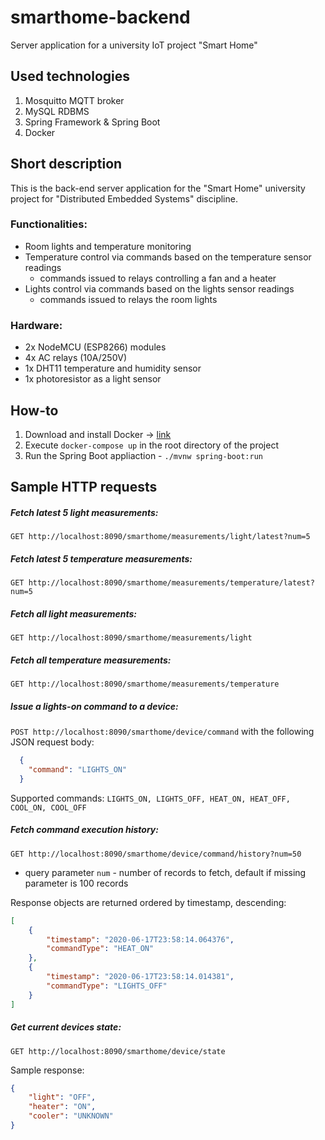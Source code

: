 # smarthome-backend
Server application for a university IoT project "Smart Home"

## Used technologies
1. Mosquitto MQTT broker
2. MySQL RDBMS
3. Spring Framework & Spring Boot
4. Docker

## Short description
This is the back-end server application for the "Smart Home" university project for "Distributed Embedded Systems" discipline.

### Functionalities:
- Room lights and temperature monitoring
- Temperature control via commands based on the temperature sensor readings
    - commands issued to relays controlling a fan and a heater
- Lights control via commands based on the lights sensor readings
    - commands issued to relays the room lights
    
### Hardware:
- 2x NodeMCU (ESP8266) modules
- 4x AC relays (10A/250V)
- 1x DHT11 temperature and humidity sensor
- 1x photoresistor as a light sensor

## How-to
1. Download and install Docker -> [link](https://hub.docker.com/editions/community/docker-ce-desktop-windows/)
2. Execute ``docker-compose up`` in the root directory of the project
3. Run the Spring Boot appliaction - ``./mvnw spring-boot:run``

## Sample HTTP requests

##### Fetch latest 5 light measurements:
```GET http://localhost:8090/smarthome/measurements/light/latest?num=5```

##### Fetch latest 5 temperature measurements:
```GET http://localhost:8090/smarthome/measurements/temperature/latest?num=5```

##### Fetch all light measurements:
```GET http://localhost:8090/smarthome/measurements/light```

##### Fetch all temperature measurements:
```GET http://localhost:8090/smarthome/measurements/temperature```

##### Issue a lights-on command to a device:
```POST http://localhost:8090/smarthome/device/command``` with the following JSON request body: 
```json
  { 
    "command": "LIGHTS_ON" 
  }
```
Supported commands: ```LIGHTS_ON, LIGHTS_OFF, HEAT_ON, HEAT_OFF, COOL_ON, COOL_OFF```

##### Fetch command execution history:
```GET http://localhost:8090/smarthome/device/command/history?num=50``` 
- query parameter ``num`` - number of records to fetch, default if missing parameter is 100 records

Response objects are returned ordered by timestamp, descending:
```json
[
    {
        "timestamp": "2020-06-17T23:58:14.064376",
        "commandType": "HEAT_ON"
    },
    {
        "timestamp": "2020-06-17T23:58:14.014381",
        "commandType": "LIGHTS_OFF"
    }
]
```

##### Get current devices state:
```GET http://localhost:8090/smarthome/device/state```

Sample response:
```json
{
    "light": "OFF",
    "heater": "ON",
    "cooler": "UNKNOWN"
}
```

